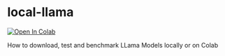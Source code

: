 # local-llama

[![Open In Colab](https://colab.research.google.com/assets/colab-badge.svg)](https://colab.research.google.com/github/scaledown-team/local-llama/blob/main/Local_Llama.ipynb)

How to download, test and benchmark LLama Models locally or on Colab
